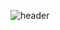 ![header](https://capsule-render.vercel.app/api?type=waving&color=gradient&height=300&section=header&text=%20JOEUNJI%20README!)
